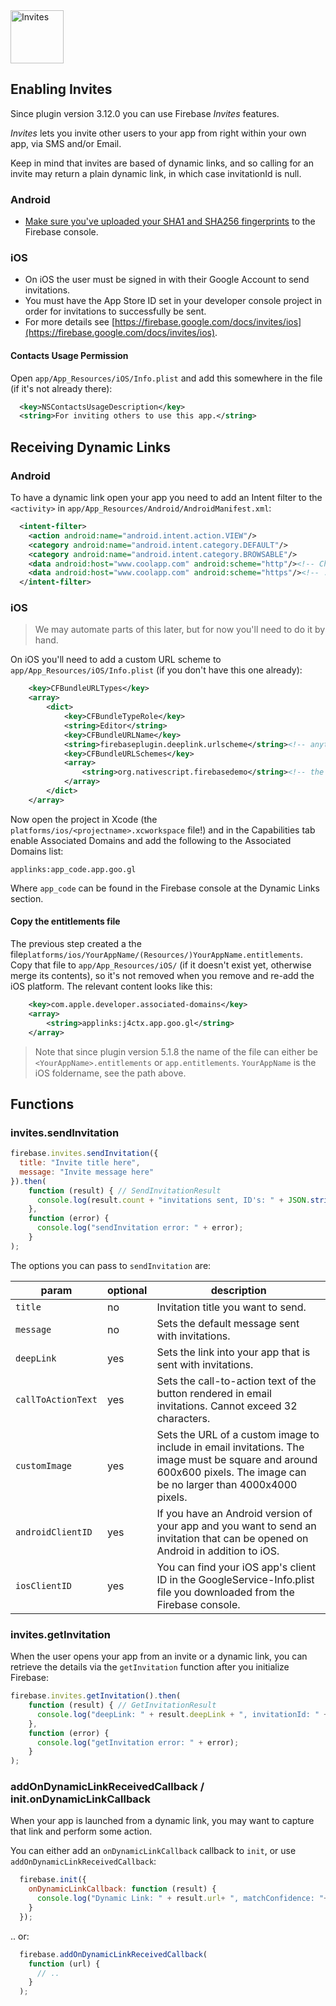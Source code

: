 <img src="https://raw.githubusercontent.com/EddyVerbruggen/nativescript-plugin-firebase/master/docs/images/features/invites.png" height="85px" alt="Invites"/>

## Enabling Invites
Since plugin version 3.12.0 you can use Firebase _Invites_ features.

_Invites_ lets you invite other users to your app from right within your own app, via SMS and/or Email.

Keep in mind that invites are based of dynamic links, and so calling for an invite may return a plain dynamic link, in which case invitationId is null.

### Android
* [Make sure you've uploaded your SHA1 and SHA256 fingerprints](https://developers.google.com/android/guides/client-auth) to the Firebase console.

### iOS
* On iOS the user must be signed in with their Google Account to send invitations.
* You must have the App Store ID set in your developer console project in order for invitations to successfully be sent.
* For more details see [https://firebase.google.com/docs/invites/ios](https://firebase.google.com/docs/invites/ios).

#### Contacts Usage Permission
Open `app/App_Resources/iOS/Info.plist` and add this somewhere in the file (if it's not already there):

```xml
  <key>NSContactsUsageDescription</key>
  <string>For inviting others to use this app.</string>
```

## Receiving Dynamic Links

### Android
To have a dynamic link open your app you need to add an Intent filter to the `<activity>` in `app/App_Resources/Android/AndroidManifest.xml`:

```xml
  <intent-filter>
    <action android:name="android.intent.action.VIEW"/>
    <category android:name="android.intent.category.DEFAULT"/>
    <category android:name="android.intent.category.BROWSABLE"/>
    <data android:host="www.coolapp.com" android:scheme="http"/><!-- Change this -->
    <data android:host="www.coolapp.com" android:scheme="https"/><!-- .. and this! -->
  </intent-filter>
```

### iOS
> We may automate parts of this later, but for now you'll need to do it by hand.

On iOS you'll need to add a custom URL scheme to `app/App_Resources/iOS/Info.plist` (if you don't have this one already):

```xml
	<key>CFBundleURLTypes</key>
	<array>
		<dict>
			<key>CFBundleTypeRole</key>
			<string>Editor</string>
			<key>CFBundleURLName</key>
			<string>firebaseplugin.deeplink.urlscheme</string><!-- anything you like, but must be unique -->
			<key>CFBundleURLSchemes</key>
			<array>
				<string>org.nativescript.firebasedemo</string><!-- the same as your bundle id (nativescript.id in package.json) -->
			</array>
		</dict>
	</array>
```

Now open the project in Xcode (the `platforms/ios/<projectname>.xcworkspace` file!) and in the Capabilities tab
enable Associated Domains and add the following to the Associated Domains list:

```
applinks:app_code.app.goo.gl
```

Where `app_code` can be found in the Firebase console at the Dynamic Links section.

#### Copy the entitlements file
The previous step created a the file`platforms/ios/YourAppName/(Resources/)YourAppName.entitlements`.
Copy that file to `app/App_Resources/iOS/` (if it doesn't exist yet, otherwise merge its contents),
so it's not removed when you remove and re-add the iOS platform. The relevant content looks like this:

```xml
	<key>com.apple.developer.associated-domains</key>
	<array>
		<string>applinks:j4ctx.app.goo.gl</string>
	</array>
```

> Note that since plugin version 5.1.8 the name of the file can either be `<YourAppName>.entitlements` or `app.entitlements`. `YourAppName` is the iOS foldername, see the path above.

## Functions

### invites.sendInvitation

```js
firebase.invites.sendInvitation({
  title: "Invite title here",
  message: "Invite message here"
}).then(
    function (result) { // SendInvitationResult
      console.log(result.count + "invitations sent, ID's: " + JSON.stringify(result.invitationIds));
    },
    function (error) {
      console.log("sendInvitation error: " + error);
    }
);
```

The options you can pass to `sendInvitation` are:

|param|optional|description
|---|---|---
|`title`|no|Invitation title you want to send.
|`message`|no|Sets the default message sent with invitations.
|`deepLink`|yes|Sets the link into your app that is sent with invitations.
|`callToActionText`|yes|Sets the call-to-action text of the button rendered in email invitations. Cannot exceed 32 characters.
|`customImage`|yes|Sets the URL of a custom image to include in email invitations. The image must be square and around 600x600 pixels. The image can be no larger than 4000x4000 pixels.
|`androidClientID`|yes|If you have an Android version of your app and you want to send an invitation that can be opened on Android in addition to iOS.
|`iosClientID`|yes|You can find your iOS app's client ID in the GoogleService-Info.plist file you downloaded from the Firebase console.


### invites.getInvitation
When the user opens your app from an invite or a dynamic link, you can retrieve the details via the `getInvitation` function after you initialize Firebase:

```js
firebase.invites.getInvitation().then(
    function (result) { // GetInvitationResult
      console.log("deepLink: " + result.deepLink + ", invitationId: " + result.invitationId+ ", matchType: "+ result.matchType);
    },
    function (error) {
      console.log("getInvitation error: " + error);
    }
);
```

### addOnDynamicLinkReceivedCallback / init.onDynamicLinkCallback
When your app is launched from a dynamic link, you may want to capture that link and perform some action.

You can either add an `onDynamicLinkCallback` callback to `init`, or use `addOnDynamicLinkReceivedCallback`:

```js
  firebase.init({
    onDynamicLinkCallback: function (result) {
      console.log("Dynamic Link: " + result.url+ ", matchConfidence: "+ result.matchConfidence); 
    }
  });
```

.. or:

```js
  firebase.addOnDynamicLinkReceivedCallback(
    function (url) {
      // ..
    }
  );
```
